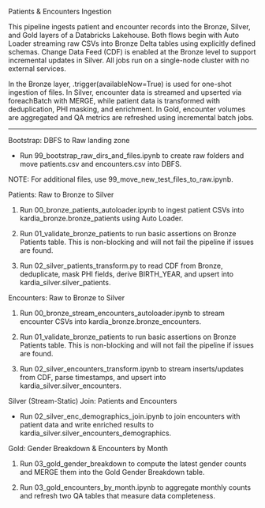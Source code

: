 Patients & Encounters Ingestion

This pipeline ingests patient and encounter records into the Bronze, Silver, and Gold layers of a Databricks Lakehouse. Both flows begin with Auto Loader streaming raw CSVs into Bronze Delta tables using explicitly defined schemas. Change Data Feed (CDF) is enabled at the Bronze level to support incremental updates in Silver. All jobs run on a single-node cluster with no external services.

In the Bronze layer, .trigger(availableNow=True) is used for one-shot ingestion of files. In Silver, encounter data is streamed and upserted via foreachBatch with MERGE, while patient data is transformed with deduplication, PHI masking, and enrichment. In Gold, encounter volumes are aggregated and QA metrics are refreshed using incremental batch jobs.

---

Bootstrap: DBFS to Raw landing zone

- Run 99_bootstrap_raw_dirs_and_files.ipynb to create raw folders and move patients.csv and encounters.csv into DBFS.

NOTE: For additional files, use 99_move_new_test_files_to_raw.ipynb.


Patients: Raw to Bronze to Silver

1. Run 00_bronze_patients_autoloader.ipynb to ingest patient CSVs into kardia_bronze.bronze_patients using Auto Loader.

2. Run 01_validate_bronze_patients to run basic assertions on Bronze Patients table. This is non-blocking and will not fail the pipeline if issues are found.

3. Run 02_silver_patients_transform.py to read CDF from Bronze, deduplicate, mask PHI fields, derive BIRTH_YEAR, and upsert into kardia_silver.silver_patients.


Encounters: Raw to Bronze to Silver

1. Run 00_bronze_stream_encounters_autoloader.ipynb to stream encounter CSVs into kardia_bronze.bronze_encounters.

2. Run 01_validate_bronze_patients to run basic assertions on Bronze Patients table. This is non-blocking and will not fail the pipeline if issues are found.

3. Run 02_silver_encounters_transform.ipynb to stream inserts/updates from CDF, parse timestamps, and upsert into kardia_silver.silver_encounters.


Silver (Stream-Static) Join: Patients and Encounters

- Run 02_silver_enc_demographics_join.ipynb to join encounters with patient data and write enriched results to kardia_silver.silver_encounters_demographics.


Gold: Gender Breakdown & Encounters by Month

1. Run 03_gold_gender_breakdown to compute the latest gender counts and MERGE them into the Gold Gender Breakdown table.

2. Run 03_gold_encounters_by_month.ipynb to aggregate monthly counts and refresh two QA tables that measure data completeness.